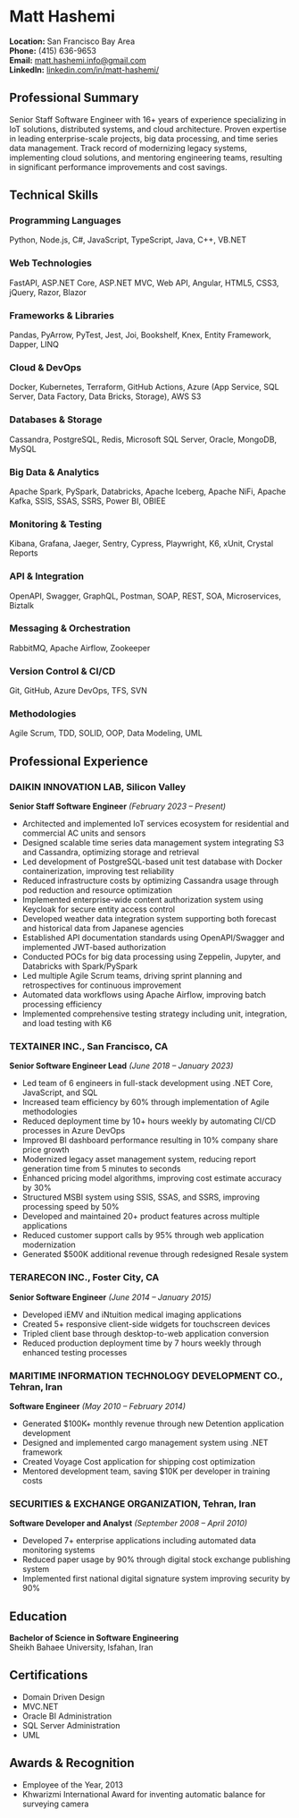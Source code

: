 # Matt Hashemi

**Location:** San Francisco Bay Area  
**Phone:** (415) 636-9653  
**Email:** matt.hashemi.info@gmail.com  
**LinkedIn:** [linkedin.com/in/matt-hashemi/](https://linkedin.com/in/matt-hashemi/)

## Professional Summary

Senior Staff Software Engineer with 16+ years of experience specializing in IoT solutions, distributed systems, and cloud architecture. Proven expertise in leading enterprise-scale projects, big data processing, and time series data management. Track record of modernizing legacy systems, implementing cloud solutions, and mentoring engineering teams, resulting in significant performance improvements and cost savings.

## Technical Skills

### Programming Languages
Python, Node.js, C#, JavaScript, TypeScript, Java, C++, VB.NET

### Web Technologies
FastAPI, ASP.NET Core, ASP.NET MVC, Web API, Angular, HTML5, CSS3, jQuery, Razor, Blazor

### Frameworks & Libraries
Pandas, PyArrow, PyTest, Jest, Joi, Bookshelf, Knex, Entity Framework, Dapper, LINQ

### Cloud & DevOps
Docker, Kubernetes, Terraform, GitHub Actions, Azure (App Service, SQL Server, Data Factory, Data Bricks, Storage), AWS S3

### Databases & Storage
Cassandra, PostgreSQL, Redis, Microsoft SQL Server, Oracle, MongoDB, MySQL

### Big Data & Analytics
Apache Spark, PySpark, Databricks, Apache Iceberg, Apache NiFi, Apache Kafka, SSIS, SSAS, SSRS, Power BI, OBIEE

### Monitoring & Testing
Kibana, Grafana, Jaeger, Sentry, Cypress, Playwright, K6, xUnit, Crystal Reports

### API & Integration
OpenAPI, Swagger, GraphQL, Postman, SOAP, REST, SOA, Microservices, Biztalk

### Messaging & Orchestration
RabbitMQ, Apache Airflow, Zookeeper

### Version Control & CI/CD
Git, GitHub, Azure DevOps, TFS, SVN

### Methodologies
Agile Scrum, TDD, SOLID, OOP, Data Modeling, UML

## Professional Experience

### DAIKIN INNOVATION LAB, Silicon Valley
**Senior Staff Software Engineer** *(February 2023 – Present)*

* Architected and implemented IoT services ecosystem for residential and commercial AC units and sensors
* Designed scalable time series data management system integrating S3 and Cassandra, optimizing storage and retrieval
* Led development of PostgreSQL-based unit test database with Docker containerization, improving test reliability
* Reduced infrastructure costs by optimizing Cassandra usage through pod reduction and resource optimization
* Implemented enterprise-wide content authorization system using Keycloak for secure entity access control
* Developed weather data integration system supporting both forecast and historical data from Japanese agencies
* Established API documentation standards using OpenAPI/Swagger and implemented JWT-based authorization
* Conducted POCs for big data processing using Zeppelin, Jupyter, and Databricks with Spark/PySpark
* Led multiple Agile Scrum teams, driving sprint planning and retrospectives for continuous improvement
* Automated data workflows using Apache Airflow, improving batch processing efficiency
* Implemented comprehensive testing strategy including unit, integration, and load testing with K6

### TEXTAINER INC., San Francisco, CA
**Senior Software Engineer Lead** *(June 2018 – January 2023)*

* Led team of 6 engineers in full-stack development using .NET Core, JavaScript, and SQL
* Increased team efficiency by 60% through implementation of Agile methodologies
* Reduced deployment time by 10+ hours weekly by automating CI/CD processes in Azure DevOps
* Improved BI dashboard performance resulting in 10% company share price growth
* Modernized legacy asset management system, reducing report generation time from 5 minutes to seconds
* Enhanced pricing model algorithms, improving cost estimate accuracy by 30%
* Structured MSBI system using SSIS, SSAS, and SSRS, improving processing speed by 50%
* Developed and maintained 20+ product features across multiple applications
* Reduced customer support calls by 95% through web application modernization
* Generated $500K additional revenue through redesigned Resale system

### TERARECON INC., Foster City, CA
**Senior Software Engineer** *(June 2014 – January 2015)*

* Developed iEMV and iNtuition medical imaging applications
* Created 5+ responsive client-side widgets for touchscreen devices
* Tripled client base through desktop-to-web application conversion
* Reduced production deployment time by 7 hours weekly through enhanced testing processes

### MARITIME INFORMATION TECHNOLOGY DEVELOPMENT CO., Tehran, Iran
**Software Engineer** *(May 2010 – February 2014)*

* Generated $100K+ monthly revenue through new Detention application development
* Designed and implemented cargo management system using .NET framework
* Created Voyage Cost application for shipping cost optimization
* Mentored development team, saving $10K per developer in training costs

### SECURITIES & EXCHANGE ORGANIZATION, Tehran, Iran
**Software Developer and Analyst** *(September 2008 – April 2010)*

* Developed 7+ enterprise applications including automated data monitoring systems
* Reduced paper usage by 90% through digital stock exchange publishing system
* Implemented first national digital signature system improving security by 90%

## Education

**Bachelor of Science in Software Engineering**  
Sheikh Bahaee University, Isfahan, Iran

## Certifications

* Domain Driven Design
* MVC.NET
* Oracle BI Administration
* SQL Server Administration
* UML

## Awards & Recognition

* Employee of the Year, 2013
* Khwarizmi International Award for inventing automatic balance for surveying camera
